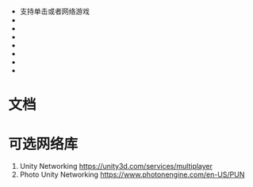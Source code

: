 # 
* 支持单击或者网络游戏
* 
* 
* 
* 
* 
* 
* 

# 文档

# 可选网络库
1. Unity Networking 
https://unity3d.com/services/multiplayer
2. Photo Unity Networking
https://www.photonengine.com/en-US/PUN
